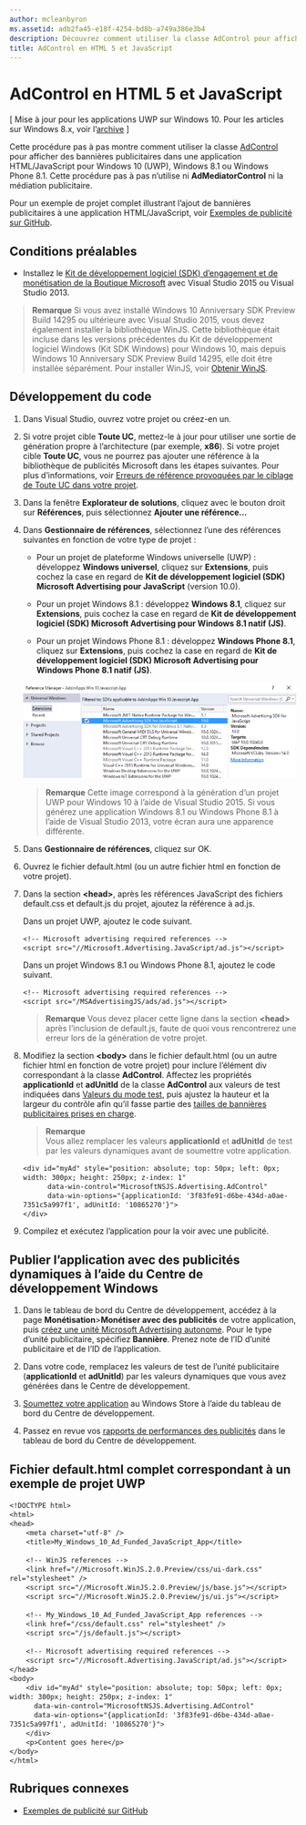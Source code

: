 ```yaml
---
author: mcleanbyron
ms.assetid: adb2fa45-e18f-4254-bd8b-a749a386e3b4
description: Découvrez comment utiliser la classe AdControl pour afficher des bannières publicitaires dans une application HTML/JavaScript pour Windows 10 (UWP), Windows 8.1 ou Windows Phone 8.1.
title: AdControl en HTML 5 et JavaScript
---
```


# AdControl en HTML 5 et JavaScript


\[ Mise à jour pour les applications UWP sur Windows 10. Pour les articles sur Windows 8.x, voir l’[archive](http://go.microsoft.com/fwlink/p/?linkid=619132) \]

Cette procédure pas à pas montre comment utiliser la classe [AdControl](https://msdn.microsoft.com/library/windows/apps/microsoft.advertising.winrt.ui.adcontrol.aspx) pour afficher des bannières publicitaires dans une application HTML/JavaScript pour Windows 10 (UWP), Windows 8.1 ou Windows Phone 8.1. Cette procédure pas à pas n’utilise ni **AdMediatorControl** ni la médiation publicitaire.

Pour un exemple de projet complet illustrant l’ajout de bannières publicitaires à une application HTML/JavaScript, voir [Exemples de publicité sur GitHub](http://aka.ms/githubads).

## Conditions préalables


* Installez le [Kit de développement logiciel (SDK) d’engagement et de monétisation de la Boutique Microsoft](http://aka.ms/store-em-sdk) avec Visual Studio 2015 ou Visual Studio 2013.

> **Remarque** Si vous avez installé Windows 10 Anniversary SDK Preview Build 14295 ou ultérieure avec Visual Studio 2015, vous devez également installer la bibliothèque WinJS. Cette bibliothèque était incluse dans les versions précédentes du Kit de développement logiciel Windows (Kit SDK Windows) pour Windows 10, mais depuis Windows 10 Anniversary SDK Preview Build 14295, elle doit être installée séparément. Pour installer WinJS, voir [Obtenir WinJS](http://try.buildwinjs.com/download/GetWinJS/).

## Développement du code

1. Dans Visual Studio, ouvrez votre projet ou créez-en un.

2. Si votre projet cible **Toute UC**, mettez-le à jour pour utiliser une sortie de génération propre à l’architecture (par exemple, **x86**). Si votre projet cible **Toute UC**, vous ne pourrez pas ajouter une référence à la bibliothèque de publicités Microsoft dans les étapes suivantes. Pour plus d’informations, voir [Erreurs de référence provoquées par le ciblage de Toute UC dans votre projet](known-issues-for-the-advertising-libraries.md#reference_errors).

3.  Dans la fenêtre **Explorateur de solutions**, cliquez avec le bouton droit sur **Références**, puis sélectionnez **Ajouter une référence...**

4.  Dans **Gestionnaire de références**, sélectionnez l’une des références suivantes en fonction de votre type de projet :

    -   Pour un projet de plateforme Windows universelle (UWP) : développez **Windows universel**, cliquez sur **Extensions**, puis cochez la case en regard de **Kit de développement logiciel (SDK) Microsoft Advertising pour JavaScript** (version 10.0).

    -   Pour un projet Windows 8.1 : développez **Windows 8.1**, cliquez sur **Extensions**, puis cochez la case en regard de **Kit de développement logiciel (SDK) Microsoft Advertising pour Windows 8.1 natif (JS)**.

    -   Pour un projet Windows Phone 8.1 : développez **Windows Phone 8.1**, cliquez sur **Extensions**, puis cochez la case en regard de **Kit de développement logiciel (SDK) Microsoft Advertising pour Windows Phone 8.1 natif (JS)**.

    ![javascriptaddreference](images/13-f7f6d6a6-161e-4f17-995d-1236d0b5d9f2.png)

    > **Remarque** Cette image correspond à la génération d’un projet UWP pour Windows 10 à l’aide de Visual Studio 2015. Si vous générez une application Windows 8.1 ou Windows Phone 8.1 à l’aide de Visual Studio 2013, votre écran aura une apparence différente.

5.  Dans **Gestionnaire de références**, cliquez sur OK.

6.  Ouvrez le fichier default.html (ou un autre fichier html en fonction de votre projet).

7.  Dans la section **&lt;head&gt;**, après les références JavaScript des fichiers default.css et default.js du projet, ajoutez la référence à ad.js.

    Dans un projet UWP, ajoutez le code suivant.

    ``` syntax
    <!-- Microsoft advertising required references -->
    <script src="//Microsoft.Advertising.JavaScript/ad.js"></script>
    ```

    Dans un projet Windows 8.1 ou Windows Phone 8.1, ajoutez le code suivant.

    ``` syntax
    <!-- Microsoft advertising required references -->
    <script src="/MSAdvertisingJS/ads/ad.js"></script>
    ```

    > **Remarque** Vous devez placer cette ligne dans la section **&lt;head&gt;** après l’inclusion de default.js, faute de quoi vous rencontrerez une erreur lors de la génération de votre projet.

8.  Modifiez la section **&lt;body&gt;** dans le fichier default.html (ou un autre fichier html en fonction de votre projet) pour inclure l’élément div correspondant à la classe **AdControl**. Affectez les propriétés **applicationId** et **adUnitId** de la classe **AdControl** aux valeurs de test indiquées dans [Valeurs du mode test](test-mode-values.md), puis ajustez la hauteur et la largeur du contrôle afin qu’il fasse partie des [tailles de bannières publicitaires prises en charge](supported-ad-sizes-for-banner-ads.md).

    > **Remarque**  
    Vous allez remplacer les valeurs **applicationId** et **adUnitId** de test par les valeurs dynamiques avant de soumettre votre application.

    ``` syntax
    <div id="myAd" style="position: absolute; top: 50px; left: 0px; width: 300px; height: 250px; z-index: 1"
          data-win-control="MicrosoftNSJS.Advertising.AdControl"
          data-win-options="{applicationId: '3f83fe91-d6be-434d-a0ae-7351c5a997f1', adUnitId: '10865270'}">
    </div>
    ```

9.  Compilez et exécutez l’application pour la voir avec une publicité.

## Publier l’application avec des publicités dynamiques à l’aide du Centre de développement Windows


1.  Dans le tableau de bord du Centre de développement, accédez à la page **Monétisation**&gt;**Monétiser avec des publicités** de votre application, puis [créez une unité Microsoft Advertising autonome](../publish/monetize-with-ads.md). Pour le type d’unité publicitaire, spécifiez **Bannière**. Prenez note de l’ID d’unité publicitaire et de l’ID de l’application.

2.  Dans votre code, remplacez les valeurs de test de l’unité publicitaire (**applicationId** et **adUnitId**) par les valeurs dynamiques que vous avez générées dans le Centre de développement.

3.  [Soumettez votre application](../publish/app-submissions.md) au Windows Store à l’aide du tableau de bord du Centre de développement.

4.  Passez en revue vos [rapports de performances des publicités](../publish/advertising-performance-report.md) dans le tableau de bord du Centre de développement.

## Fichier default.html complet correspondant à un exemple de projet UWP


``` syntax
<!DOCTYPE html>
<html>
<head>
    <meta charset="utf-8" />
    <title>My_Windows_10_Ad_Funded_JavaScript_App</title>

    <!-- WinJS references -->
    <link href="//Microsoft.WinJS.2.0.Preview/css/ui-dark.css" rel="stylesheet" />
    <script src="//Microsoft.WinJS.2.0.Preview/js/base.js"></script>
    <script src="//Microsoft.WinJS.2.0.Preview/js/ui.js"></script>

    <!-- My_Windows_10_Ad_Funded_JavaScript_App references -->
    <link href="/css/default.css" rel="stylesheet" />
    <script src="/js/default.js"></script>

    <!-- Microsoft advertising required references -->
    <script src="//Microsoft.Advertising.JavaScript/ad.js"></script>
</head>
<body>
    <div id="myAd" style="position: absolute; top: 50px; left: 0px; width: 300px; height: 250px; z-index: 1"
      data-win-control="MicrosoftNSJS.Advertising.AdControl"
      data-win-options="{applicationId: '3f83fe91-d6be-434d-a0ae-7351c5a997f1', adUnitId: '10865270'}">
    </div>
    <p>Content goes here</p>
</body>
</html>
```

## Rubriques connexes

* [Exemples de publicité sur GitHub](http://aka.ms/githubads)
 

 


<!--HONumber=May16_HO2-->


